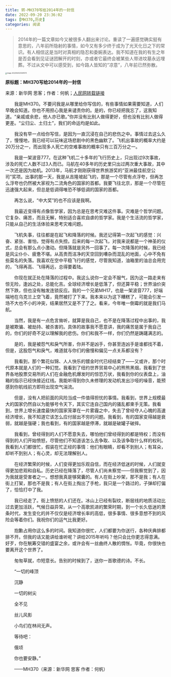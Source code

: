 ```yaml
---
title: 转-MH370写给2014年的一封信
date: 2022-09-20 23:36:02
tags: [MH370,历史]
categories: 阅读
---
```


> 2014年的一篇文章如今又被很多人翻出来讨论。重读了一遍感觉确实挺有意思的，八年前所隐射的事情，如今又有多少终于成为了光天化日之下的常识。有人相信这是当时对真相的隐忍和委婉表达。我不知道在我的有生之年是否会看到见证谜团解开的时刻，亦或者它最终会被某些人带进坟墓永远埋葬。不过从文中可以感受到，如今路人皆知的“凉意”，八年前已然弥散。

<img src="/images/image-20220920235941075.png" alt="image-20220920235941075" style="zoom:33%;" />


**原标题：MH370写给2014年的一封信**

来源：新华网 思客；作者：何帆；[人民网转载链接](http://politics.people.com.cn/n/2014/1211/c70731-26188881.html)

<!--more-->


　　我是MH370。不要问我是从哪里给你写信的，有些事情如果需要知道，人们早晚会知道。你也不用担心我是来谴责你的。是的，你已经把我忘了，这我知道。“亲戚或余悲，他人亦已歌。”你并没有比别人做得更好，但也没有比别人做得更差。“尘归尘、土归土”，我们的命运均是如此。

　　我没有早一点给你写信，是因为一直沉浸在自己的悲伤之中。事情过去这么久了，慢慢地，我已经可以玩味这场悲剧中的黑色幽默了。飞机出事故的概率大约是20万分之一，而出现多人死亡的空难事故的概率只有三百万分之一。

　　我是一架波音777。在这种飞机二十多年的飞行历史上，只出现过9次事故，涉及的死亡人数不过3人而已。马航在40多年的历史里只出过两次重大事故，其中一次还是因为劫机。2013年，马航才刚刚获得世界旅游奖的“亚洲最佳航空公司”奖项。出事的那一天，我是从吉隆坡起飞的，那是一个尽管有点浮夸，但再怎么浮夸也仍然被大家视为二流角色的国家的首都。我要飞往北京，那是一个尽管在迅速强大起来，但总是低调得唯恐不够低调的国家的首都。

　　再怎么说，“中大奖”的也不应该是我啊。

　　我最近变得有点像哲学家，因为总是在思考灾难这件事。灾难是个哲学问题。它复杂、痛苦，而且无解，特别适合喜欢自虐的哲学家。我是个生活流的哲学家，只能从自己的生活体验来思考灾难问题。

　　飞机失事，往往都是在起飞和降落的时候。我还记得第一次起飞的感觉：兴奋、紧张、害怕，觉得有点失控。后来的每一次起飞，对我来说都是一个神圣的仪式，总会有那么点小激动。但降落就是另外一回事了。每一次降落的时候，我已经是风尘仆仆、疲惫不堪。从高贵而洁净的天空回到嘈杂而混乱的地面，心中不免有些莫名的失落。我喜欢在空中平稳飞行的感觉，尽管我知道，油箱里的油总会用完的，飞得再高、飞得再远，总得要着陆。

　　你现在就正处在降落的过程中。我这么说你一定会不服气，因为这一路走来有惊无险，逢凶之处，总能化吉。全球经济增长是低落了，但还算平稳；世界油价突然下跌，但也没有触发连锁反应。我的一个兄弟MH17，也是一架波音777，好端端地在乌克兰上空飞着，竟然被打了下来。我本来以为这下糟糕了，可能会引发一场不大也不小的冲突，结果居然又是不了了之。看来，今年唯一倒霉的就是我们马航。

　　当然，我是有一点危言耸听，就算是我自己，也不是在降落过程中出事的，我是被欺骗、被劫持、被杀害的。具体的故事我不愿意讲，我的痛苦是属于我自己的，你们的好奇不足以理解我的悲伤。你们和我不一样，你们仍然是踌躇满志的。

　　是的，我是被怨气和戾气所害，你并不是凶手，你甚至连凶手是谁都找不着，但是，这股怨气和戾气，难道就与你们的傲慢和偏见一点关系都没有？

　　我看到，那个繁花似锦、人人快乐的镀金时代已经结束了——又或许，那个时代原本就是人们的一种幻觉。我看到了纽约世界贸易中心的熊熊黑烟，我看到了世界各地股票交易所的人们在金融危机爆发时的惊恐万状，我看到你的仪表盘上，油箱的指示已经快接近红线。我能听得到你久未修理的发动机发出沙哑的噪音，能预感到你航线前方即将出现空气湍流。

　　但是，没有人把前面的风险当成一件值得担忧的事情。我看到，世界上规模最大的国家仍然自以为能够号令天下，其实它连自己国内的骚乱都束手无策。我看到，世界上增长速度最快的国家笼罩在一片雾霾之中，失去了曾经夺人心魄的高速经济增长，我不知道它该怎么应付层出不穷的问题。我看到，有的国家变得越是衰弱，就越是强硬；我也看到，有的国家越是停滞，就越是破罐子破摔。

　　我看到，曾经得到的人们不愿意失去，哪怕他们曾经得到的都是特权；而没有得到的人们开始愤怒，尽管他们不知道该怎么去争取、以及该争取什么样的权利。我看到人们都很忙，假装在忙正经的事情：他们有眼睛，却看不到别人；有耳朵，却听不到别人；有心灵，却无法理解别人。

　　在经济繁荣的时候，人们变得更加乐观自信，而在经济低迷的时候，人们就变得更加悲观和自私。历史已经在降落了，尽管人们尚未察觉——但我察觉到了，因为我就是受害者之一。想想我真是够窝囊的。有人在街上吵架，那不是我；有人在街上打架，那也不是我；有人在街上掏出了手枪，我只是一个路过的，子弹却打偏了，恰恰打中了我。

　　我已经走了。街上愤怒的人们还在。冰山上已经有裂纹，断层线的地质活动比过去更加活跃，气候日益异常。从一个高歌凯进的繁荣时期，到一个长久低迷的萧条时代，发生变化的并不仅仅是经济增长率的高低，很多事情、很多意想不到的风险会等着你们。我祝你们的运气比我更好。

　　抱歉占用你这么多的时间。我知道你很忙，人们都要为你送行，各种庆典排都排不开。但我的话又能讲给谁听呢？讲给2015年听吗？他只会比你更志得意满。好歹，你在觥筹交错的盛宴之余，或许会有一丝曲终人散的惆怅。毕竟，你很快也要离开这个世界了。

　　匆匆草就，巾短意长。告别的时候到了，送你一首歌德的诗。不长。

　　“一切的峰顶

　　沉静

　　一切的树尖

　　全不见

　　丝儿风影

　　小鸟们在林间无声。

　　等待吧：

　　俄顷

　　你也要安静。”

　　——MH370（来源：新华网 思客 作者：何帆）